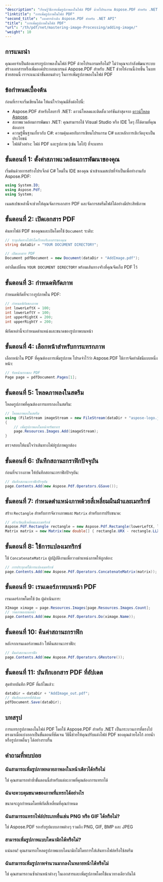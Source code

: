 ```yaml
---
"description": "เรียนรู้วิธีการเพิ่มรูปภาพลงในไฟล์ PDF ด้วยโปรแกรม Aspose.PDF สำหรับ .NET บทช่วยสอนที่ครอบคลุมนี้ครอบคลุมทุกขั้นตอน ตั้งแต่การตั้งค่าสภาพแวดล้อมไปจนถึงการเรนเดอร์รูปภาพบนหน้าเฉพาะ"
"linktitle": "การเพิ่มรูปภาพในไฟล์ PDF"
"second_title": "เอกสารอ้างอิง Aspose.PDF สำหรับ .NET API"
"title": "การเพิ่มรูปภาพในไฟล์ PDF"
"url": "/th/pdf/net/mastering-image-Processing/adding-image/"
"weight": 10
---
```


## การแนะนำ

คุณเคยจำเป็นต้องแทรกรูปภาพลงในไฟล์ PDF ด้วยโปรแกรมหรือไม่? ไม่ว่าคุณจะกำลังพัฒนาระบบสร้างเอกสารหรือเพิ่มองค์ประกอบแบรนด์ Aspose.PDF สำหรับ .NET ช่วยให้งานนี้ง่ายขึ้น ในบทช่วยสอนนี้ เราจะแนะนำขั้นตอนต่างๆ ในการเพิ่มรูปภาพลงในไฟล์ PDF

## ข้อกำหนดเบื้องต้น

ก่อนที่เราจะเริ่มเขียนโค้ด ให้แน่ใจว่าคุณมีสิ่งต่อไปนี้:

- Aspose.PDF สำหรับไลบรารี .NET: ดาวน์โหลดและติดตั้งเวอร์ชันล่าสุดจาก [ดาวน์โหลด Aspose](https://releases-aspose.com/pdf/net/).
- สภาพแวดล้อมการพัฒนา .NET: คุณสามารถใช้ Visual Studio หรือ IDE ใดๆ ก็ได้ตามที่คุณต้องการ
- ความรู้พื้นฐานเกี่ยวกับ C#: ความคุ้นเคยกับการเขียนโปรแกรม C# และหลักการเชิงวัตถุจะเป็นประโยชน์
- ไฟล์ตัวอย่าง: ไฟล์ PDF และรูปภาพ (เช่น โลโก้) ที่จะแทรก

## ขั้นตอนที่ 1: ตั้งค่าสภาพแวดล้อมการพัฒนาของคุณ

เริ่มต้นด้วยการสร้างโปรเจ็กต์ C# ใหม่ใน IDE ของคุณ นำเข้าเนมสเปซที่จำเป็นเพื่อทำงานกับ Aspose.PDF:

```csharp
using System.IO;
using Aspose.Pdf;
using System;
```

เนมสเปซเหล่านี้จะช่วยให้คุณจัดการเอกสาร PDF และจัดการสตรีมไฟล์ได้อย่างมีประสิทธิภาพ

## ขั้นตอนที่ 2: เปิดเอกสาร PDF

ค้นหาไฟล์ PDF ของคุณและเปิดโดยใช้ `Document` ระดับ:

```csharp
// ระบุเส้นทางไปยังไดเร็กทอรีเอกสารของคุณ
string dataDir = "YOUR DOCUMENT DIRECTORY";

// เปิดเอกสาร PDF
Document pdfDocument = new Document(dataDir + "AddImage.pdf");
```

อย่าลืมเปลี่ยน `YOUR DOCUMENT DIRECTORY` พร้อมเส้นทางจริงที่คุณจัดเก็บ PDF ไว้

## ขั้นตอนที่ 3: กำหนดพิกัดภาพ

กำหนดพิกัดที่จะวางรูปภาพใน PDF:

```csharp
// กำหนดพิกัดของภาพ
int lowerLeftX = 100;
int lowerLeftY = 100;
int upperRightX = 200;
int upperRightY = 200;
```

พิกัดเหล่านี้จะกำหนดตำแหน่งและขนาดของรูปภาพบนหน้า

## ขั้นตอนที่ 4: เลือกหน้าสำหรับการแทรกภาพ

เลือกหน้าใน PDF ที่คุณต้องการเพิ่มรูปภาพ โปรดจำไว้ว่า Aspose.PDF ใช้การจัดทำดัชนีแบบหนึ่งหน้า:

```csharp
// รับหน้าแรกของ PDF
Page page = pdfDocument.Pages[1];
```

## ขั้นตอนที่ 5: โหลดภาพลงในสตรีม

โหลดรูปภาพที่คุณต้องการแทรกลงในสตรีม:

```csharp
// โหลดภาพลงในสตรีม
using (FileStream imageStream = new FileStream(dataDir + "aspose-logo.jpg", FileMode.Open))
{
    // เพิ่มรูปภาพลงในหน้าทรัพยากร
    page.Resources.Images.Add(imageStream);
}
```

ตรวจสอบให้แน่ใจว่าเส้นทางไฟล์รูปภาพถูกต้อง

## ขั้นตอนที่ 6: บันทึกสถานะกราฟิกปัจจุบัน

ก่อนที่จะวางภาพ ให้บันทึกสถานะกราฟิกปัจจุบัน:

```csharp
// บันทึกสถานะกราฟิกปัจจุบัน
page.Contents.Add(new Aspose.Pdf.Operators.GSave());
```

## ขั้นตอนที่ 7: กำหนดตำแหน่งภาพด้วยสี่เหลี่ยมผืนผ้าและเมทริกซ์

สร้าง `Rectangle` สำหรับการจัดวางภาพและ `Matrix` สำหรับการปรับขนาด:

```csharp
// สร้างวัตถุสี่เหลี่ยมและเมทริกซ์
Aspose.Pdf.Rectangle rectangle = new Aspose.Pdf.Rectangle(lowerLeftX, lowerLeftY, upperRightX, upperRightY);
Matrix matrix = new Matrix(new double[] { rectangle.URX - rectangle.LLX, 0, 0, rectangle.URY - rectangle.LLY, rectangle.LLX, rectangle.LLY });
```

## ขั้นตอนที่ 8: ใช้การแปลงเมทริกซ์

ใช้ `ConcatenateMatrix` ผู้ปฏิบัติงานเพื่อวางตำแหน่งภาพให้ถูกต้อง:

```csharp
// การประยุกต์ใช้การแปลงเมทริกซ์
page.Contents.Add(new Aspose.Pdf.Operators.ConcatenateMatrix(matrix));
```

## ขั้นตอนที่ 9: เรนเดอร์ภาพบนหน้า PDF

เรนเดอร์ภาพโดยใช้ `Do` ผู้ดำเนินการ:

```csharp
XImage ximage = page.Resources.Images[page.Resources.Images.Count];
// วาดภาพลงบนหน้า
page.Contents.Add(new Aspose.Pdf.Operators.Do(ximage.Name));
```

## ขั้นตอนที่ 10: คืนค่าสถานะกราฟิก

หลังจากเรนเดอร์ภาพแล้ว ให้คืนสถานะกราฟิก:

```csharp
// คืนค่าสถานะกราฟิก
page.Contents.Add(new Aspose.Pdf.Operators.GRestore());
```

## ขั้นตอนที่ 11: บันทึกเอกสาร PDF ที่อัปเดต

สุดท้ายบันทึก PDF ที่แก้ไขแล้ว:

```csharp
dataDir = dataDir + "AddImage_out.pdf";
// บันทึกเอกสารที่อัปเดต
pdfDocument.Save(dataDir);
```

## บทสรุป

การแทรกรูปภาพลงในไฟล์ PDF โดยใช้ Aspose.PDF สำหรับ .NET เป็นกระบวนการที่ตรงไปตรงมาเมื่อแบ่งออกเป็นขั้นตอนที่ชัดเจน วิธีนี้ช่วยให้คุณปรับแต่งไฟล์ PDF ของคุณด้วยโลโก้ ลายน้ำ หรือรูปภาพอื่นๆ ได้อย่างราบรื่น

## คำถามที่พบบ่อย

### ฉันสามารถเพิ่มรูปภาพหลายภาพลงในหน้าเดียวได้หรือไม่
ใช่ คุณสามารถทำซ้ำขั้นตอนนี้สำหรับแต่ละภาพที่คุณต้องการแทรกได้

### ฉันจะควบคุมขนาดของภาพที่แทรกได้อย่างไร
ขนาดจะถูกกำหนดโดยพิกัดสี่เหลี่ยมที่คุณกำหนด

### ฉันสามารถแทรกไฟล์ประเภทอื่นเช่น PNG หรือ GIF ได้หรือไม่?
ใช่ Aspose.PDF รองรับรูปแบบภาพต่างๆ รวมถึง PNG, GIF, BMP และ JPEG

### สามารถเพิ่มรูปภาพแบบไดนามิกได้หรือไม่?
แน่นอน! คุณสามารถโหลดรูปภาพแบบไดนามิกได้โดยการใส่เส้นทางไฟล์หรือใช้สตรีม

### ฉันสามารถเพิ่มรูปภาพจำนวนมากลงในหลายหน้าได้หรือไม่
ใช่ คุณสามารถวนซ้ำผ่านหน้าต่างๆ ในเอกสารและเพิ่มรูปภาพโดยใช้แนวทางเดียวกันได้